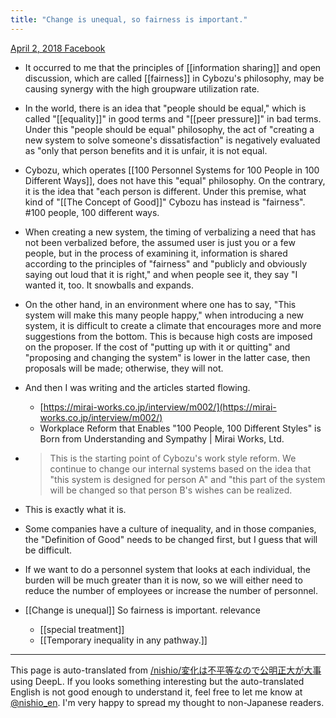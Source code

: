 ```yaml
---
title: "Change is unequal, so fairness is important."
---
```


[April 2, 2018 Facebook](https://www.facebook.com/1129148772/posts/10215018948083680?sfns=mo)
- It occurred to me that the principles of [[information sharing]] and open discussion, which are called [[fairness]] in Cybozu's philosophy, may be causing synergy with the high groupware utilization rate.
- In the world, there is an idea that "people should be equal," which is called "[[equality]]" in good terms and "[[peer pressure]]" in bad terms. Under this "people should be equal" philosophy, the act of "creating a new system to solve someone's dissatisfaction" is negatively evaluated as "only that person benefits and it is unfair, it is not equal.
- Cybozu, which operates [[100 Personnel Systems for 100 People in 100 Different Ways]], does not have this "equal" philosophy. On the contrary, it is the idea that "each person is different. Under this premise, what kind of "[[The Concept of Good]]" Cybozu has instead is "fairness". #100 people, 100 different ways.
- When creating a new system, the timing of verbalizing a need that has not been verbalized before, the assumed user is just you or a few people, but in the process of examining it, information is shared according to the principles of "fairness" and "publicly and obviously saying out loud that it is right," and when people see it, they say "I wanted it, too. It snowballs and expands.
- On the other hand, in an environment where one has to say, "This system will make this many people happy," when introducing a new system, it is difficult to create a climate that encourages more and more suggestions from the bottom. This is because high costs are imposed on the proposer. If the cost of "putting up with it or quitting" and "proposing and changing the system" is lower in the latter case, then proposals will be made; otherwise, they will not.
- And then I was writing and the articles started flowing.
    - [https://mirai-works.co.jp/interview/m002/](https://mirai-works.co.jp/interview/m002/)
    - Workplace Reform that Enables "100 People, 100 Different Styles" is Born from Understanding and Sympathy | Mirai Works, Ltd.
- >  This is the starting point of Cybozu's work style reform. We continue to change our internal systems based on the idea that "this system is designed for person A" and "this part of the system will be changed so that person B's wishes can be realized.
- This is exactly what it is.
- Some companies have a culture of inequality, and in those companies, the "Definition of Good" needs to be changed first, but I guess that will be difficult.
- If we want to do a personnel system that looks at each individual, the burden will be much greater than it is now, so we will either need to reduce the number of employees or increase the number of personnel.

- [[Change is unequal]] So fairness is important.
relevance
    - [[special treatment]]
    - [[Temporary inequality in any pathway.]]
---
This page is auto-translated from [/nishio/変化は不平等なので公明正大が大事](https://scrapbox.io/nishio/変化は不平等なので公明正大が大事) using DeepL. If you looks something interesting but the auto-translated English is not good enough to understand it, feel free to let me know at [@nishio_en](https://twitter.com/nishio_en). I'm very happy to spread my thought to non-Japanese readers.